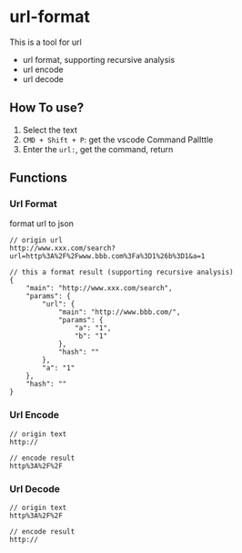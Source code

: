 # url-format

This is a tool for url

* url format, supporting recursive analysis
* url encode
* url decode

## How To use?

1. Select the text
2. `CMD + Shift + P`: get the vscode Command Pallttle
3. Enter the `url:`, get the command, return

## Functions

### Url Format

format url to json

```
// origin url
http://www.xxx.com/search?url=http%3A%2F%2Fwww.bbb.com%3Fa%3D1%26b%3D1&a=1

// this a format result (supporting recursive analysis)
{
    "main": "http://www.xxx.com/search",
    "params": {
        "url": {
            "main": "http://www.bbb.com/",
            "params": {
                "a": "1",
                "b": "1"
            },
            "hash": ""
        },
        "a": "1"
    },
    "hash": ""
}
```

### Url Encode

```
// origin text
http://

// encode result
http%3A%2F%2F
```

### Url Decode

```
// origin text
http%3A%2F%2F

// encode result
http://
```